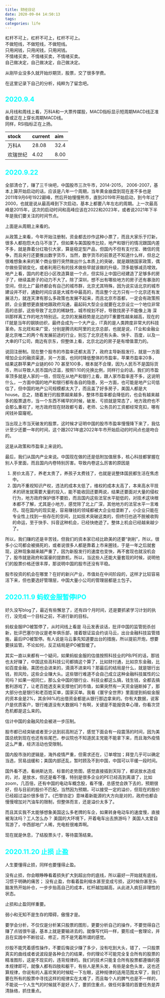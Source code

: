 ```yaml
---
title: 财经日记
date: 2020-09-04 14:50:13
tags:
categories: life
---
```

杠杆不可上，杠杆不可上，杠杆不可上。  
不做短线，不做短线，不做短线。  
只用闲钱，只用闲钱，只用闲钱。  
不情绪买卖，不情绪买卖，不情绪买卖。  
自己做决定，自己做决定，自己做决定。 

从刚毕业没多久就开始炒期货，股票，交了很多学费。  

在这里记录下自己的分析，纯粹为了留念吧。  

## __<font color=0xFFFFFF>2020.9.4</font>__
从月线和周线上看，万科A和一大票传媒股，MACD指标显示短周期MACD线正准备或正在上穿长周期MACD线。  
同样，RSI指标正在上扬。  

|stock|current|aim|
|:----|:----|:----|
|万科A|28.08|32.4|
|欢瑞世纪|4.02|8.00|

<!--more-->

## __<font color=0xFFFFFF>2020.9.22</font>__

全部清仓了，赚了三千块吧，中国股市三次牛市，2014-2015， 2006-2007，基本上算开始启动的话，应该是八年一个周期，当年黄金崩盘到现在差不多也是2011年9月6号1922巅峰，然后开始慢慢熊市，直到2019年开始启动，到今年过了2000，也就是说从最高峰到下次启动，基本上都要八年左右的周期。上一次最高峰是2015年，这次的启动时间和高峰应该在2022和2023年，或者说2021年下半年是我们要关注的时间节点。  


上面是从周期上来看的。

从政策上来看，今年开始注册制，资金都去炒作这种小票了，而且大家乐于打新，很多人都抱怨大白马不涨了。但如果与美国股市比较，地产和银行的情况跟国内差不多，就是靠着分红吸引大家，算是稳定型产品，但国内不但有支付宝、微信的竞争，而且央行还要推出数字货币，当然，数字货币的前景还不知道什么样，但总之很难想象未来的某个商业银行突然做出什么本质上的突破，就是跟随国家政策，偶尔做些营销变化，或者利用已有的技术做些早就该做的升级，顶多能够减员增效。地产上看，国内的老旧小区改造算是一个点，但实际上中国已经建造了足够多的房子了，继续盖房子的动力不大了。除了深圳，想不出有哪些地方的房子还有暴涨的空间，但北上广最终都会有自己的城市群，北京尤其特殊，因为说实话北京的城市建设并不好，通勤时间应该是大城市中最高的，而且整个北方只有一个北京还有发展活力，就连天津有那么多政策也发展不起来，而且北京市首都，一定会有政策照顾，企业要想更直接地跟政府沟通，最起码大型企业就要在北京设立一个地位非常高的总部，这些导致了北京的稀缺性，城市规划不好，导致找房子不能像上海 深圳那样离工作的地方特别远。北京的发展趋势是北边的IT重要性越来越高，现在的IT就是当年的钢铁纺织，最终会成为一个大产业，IT真的是人类跨度非常大的科技革命。东北旺和来广营，分别是腾讯和阿里的北京总部，也就是说，IT业和金融业是北京唯二的两个有发展前途的行业，别忘了北京还有头条、快手、百度，以及一大串的IT公司，南边有京东，但整体上看，北京北边的房子是有增值潜力的。


说回注册制。现在整个股市的市盈率还都太高了，政府主导新股发行，就是一方面增加企业的融资渠道，另一方面，也同时降低整体的市盈率，苹果市盈率20多，结果这群苹果产业链的60 70 甚至100多，根本就不合理，因为人民币不是国际货币，所以导致人民币国内泛滥，按照1:10的兑换比例，同样行业的话，我们的市盈率顶多就是人家的一倍，但现在从地产和银行上看，跟人家市盈率差不多，这说明什么，一方面中国的地产和银行都有各自的隐患，另一方面，也可能是地产公司低估了，但中国的地产公司规模都太大了，而且盖了好多房子，美国人都是大house。总之，随着发行的股票越来越多，整体市盈率都会降低的，也会有越来越多的股票退市，当一个东西不稀罕的时候，破发、亏损就是常态了，地方政府也不会那么重视了，地方政府现在财政都亏着，老师、公务员的工资都经常克扣，哪有闲钱补窟窿呢。  


当出现上市当天破发的股票，这时候才证明中国的股市市盈率慢慢降下来了，我估计至少还要一年的时间，这个跟2021年底2022年牛市开始启动的时间点也是吻合的。  


这是从政策和市盈率上来说的。  


最后，我们从国内产业来说。中国现在做的还是低附加值居多，核心科技都掌握在别人手里面，而且国内内卷特别厉害。导致内卷这么厉害的原因是   
1. 房价太高了，养老太贵了，养孩子太费钱了，也就是说整体国民都生活在焦虑中。  
2. 国内不重视知识产权，违法的成本太低了，维权的成本太高了，本来高水平技术的研发就需要大量的投入，能不能收回还要两说，结果还要面对大量的侵权行为，地方政府保护很不要脸，而且国内这些法官水平挺低的，对技术这块根本都不了解，尤其是小地方，感觉除了北上广深，其他地方的法官水平一言难尽。现在国内的现实是，容易赚钱的领域都被大企业给垄断了，小企业只能在专业性上找到一些存在的空间，比如技术突破这类的，但终归也逃不脱被收购的命运，至于快手、抖音这种机会，已经快绝迹了。整体上机会已经越来越少了。  

所以，我们赚的还是辛苦钱，但我们的资本家已经比欧美的还要“剥削”，所以，很多小公司都会被搞死的，或者说很多人都是靠着上市来圈钱，于是一年之后就套现，这种现象越来越严重了，因为新股发行的速度也变快，再不套现也就没机会了，股市就是政府和富豪的提款机，所以，当这些人还能大量套现的时候，说明他们的股票价格还很丰厚，那说明中国的股市还没有平稳。  

股市投资的机会在哪里？在好的新兴产业，市值处在中间阶段的，这样才比较容易活下来，但也要选好管理层，中国大量小公司的管理层都是土包子。  



## __<font color=0xFFFFFF>2020.11.9 蚂蚁金服暂停IPO</font>__  

好久没写blog了，最近有些懈怠了，还有四个月时间，还是要抓紧学习计划的执行，没完成一个目标之前，不进行新的目标。  

蚂蚁金服IPO被暂停了，从时间线上看是 马云发表谈话，批评中国的监管扼杀创新，批评巴塞尔协议是老年俱乐部，接着银证监会约谈马云，出台金融科技监管措施，最后IPO被暂停。有人说是马云事先知道要出台的措施，所以提前开炮，想要要挟监管。不论如何，反正结局是IPO被暂缓了。  

其实一直以来都有一个疑问，如果蚂蚁金服的估值按照科技业的PB/PE的话，那钱也太好赚了，中国这些高科技公司都搞这个算了，比如财付通，比如京东金融，比如百度金融，美团也会进来的，滴滴不进来吗？那最后的结局是什么，就是银行出钱，担风险，这些企业赚大头。这些银行难道不会自己成立这种金融科技属性的公司吗？如果一视同仁，那么全中国的银行业、科技业都这么搞，钱生钱，全都去搞套利游戏了，让老百姓透支来支撑他们的市值，如果突然有一天资金链断掉了，那大部分也是银行和老百姓买单，国家买单。我看《寰宇全世界》里面提到蚂蚁金服的资本金是2%，其余98%的出借资金都是从银行那边拿来的。你有大数据，说客户是优质客户，银行难道没有大数据吗？有啊，关键是不能报侥幸心理，你看次贷危机都是这么来的。  

估计中国的金融风险会被进一步压制。  

股市都已经突破或者至少达到前高附近了，感觉下面会有一段震荡的时间，因为美国总统到现在也还有些尾巴，参议院也不知道民主党能不能拿下来，而且海外疫情这么严重，经济活动也受限制。  

国内股市涨的逻辑是，海外疫情严重，但需求还在，订单增加；拜登几乎可以确定当选，贸易战缓和；美国内部还乱，暂时顾及不到中国，中国可以平缓一段时间。  

国外看不透，看纳斯达克、标普的走势图，感觉直接插到天际了，都说放水造成的，对，是放水，但还是看不懂，特别是很多企业的PE已经高到离谱了，比如zoom，几百倍，还有中国的电动车概念股，看不懂，总感觉会跌下去的，预期很好，但与目前的股价不匹配，当然因为预期，可以接受一定的溢价，但现在的股价已经超过溢价很多倍了。《巴黎协定》意味着新能源的大方向是对的，政府也都会慢慢增加对汽油车的限制，但整体而言，还是溢价太多了。  

而且其实我不太能够想象美国这么多老牌的车企，如果转身电动车的速度慢，直接被淘汰吗？工人怎么办？ 美国的大环境下，开着电车出去旅游吗？ 美国人太爱自驾游了，中西部地广人稀，充电桩很难弄啊。

现在就是休息，了结股票头寸，等待震荡结束。  

## __<font color=0xFFFFFF>2020.11.20 止损 止盈</font>__  

人生要懂得止损，同样也要懂得止盈。  

没有止损，你会眼睁睁看着损失扩大到超出你的底线，所以最好一开始就有底线，习惯于明确的痛苦；
没有止盈，你看着盈利缩水甚至变成亏损，这时候你甚至头脑发热开始补仓，一步步抬高自己的成本，杠杆越加越高，从此进入疯狂非理性的状态。  

止损和止盈同样重要。  

弱小和无知不是生存的障碍，傲慢才是。  

要学会分析，不仅仅是分析某只股票的图形，更要分析自己的操作，不要觉得自己赚了点钱很牛逼，基本上就是要输进去的。就像写代码一样，要形成一套理论，并且在实践中不断验证、修正，而不是凭着所谓的感觉。  

炒股不能凭着感性操作，不要后悔说少赚了多少，没有吃到大头，错了，一只股票真实的曲线或者说波段是各种合力的结果，你的理论不可能完全复合所有的股票的精准图形，这是不现实的，违背规律的。我们的技术只能复合所有股票都遵循的基本规律即可，就像人都有四肢和躯干，有些人是黑头发，有些是金色头发，这也还算规律，你说有的人喜欢笑的时候眨一下左眼，这种规律的适用范围太窄了，我们要在所有的股票中寻找这样的规律实在太难了，而且每个人的脾气也是不一样的，不能说一个人生气的时候就不是好人了，要抓住重点，做任何事情的首要任务是弄清脉络，抓住重点。  

